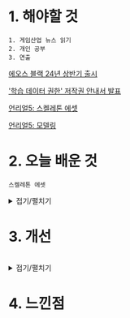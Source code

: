 # 1. 해야할 것
```
1. 게임산업 뉴스 읽기
2. 개인 공부
3. 연출
```
[에오스 블랙 24년 상반기 출시](https://www.gamemeca.com/view.php?gid=1744661)

['학습 데이터 권한' 저작권 안내서 발표](https://www.gamemeca.com/view.php?gid=1744657)

[언리얼5: 스켈레톤 에셋](https://www.youtube.com/watch?v=FDbpHamn2eY&t=88s)

[언리얼5: 모델링](https://www.youtube.com/watch?v=zTBy5ZR8Y2Q&t=1411s)


# 2. 오늘 배운 것
```
스켈레톤 에셋
```
<details>
<summary>접기/펼치기</summary>


</details>



# 3. 개선
```

```
<details>
<summary>접기/펼치기</summary>


</details>



# 4. 느낀점
```

```


